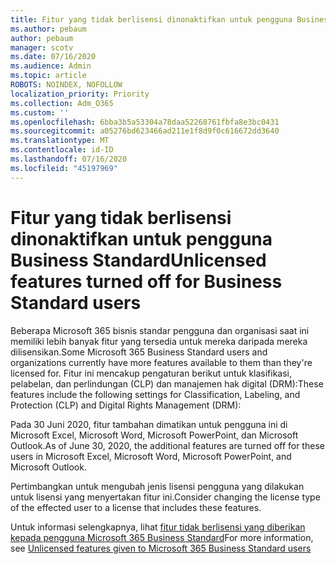 ```yaml
---
title: Fitur yang tidak berlisensi dinonaktifkan untuk pengguna Business Standard
ms.author: pebaum
author: pebaum
manager: scotv
ms.date: 07/16/2020
ms.audience: Admin
ms.topic: article
ROBOTS: NOINDEX, NOFOLLOW
localization_priority: Priority
ms.collection: Adm_O365
ms.custom: ''
ms.openlocfilehash: 6bba3b5a53304a78daa52268761fbfa8e3bc0431
ms.sourcegitcommit: a05276bd623466ad211e1f8d9f0c616672dd3640
ms.translationtype: MT
ms.contentlocale: id-ID
ms.lasthandoff: 07/16/2020
ms.locfileid: "45197969"
---
```

# <a name="unlicensed-features-turned-off-for-business-standard-users"></a><span data-ttu-id="8b5c1-102">Fitur yang tidak berlisensi dinonaktifkan untuk pengguna Business Standard</span><span class="sxs-lookup"><span data-stu-id="8b5c1-102">Unlicensed features turned off for Business Standard users</span></span>

<span data-ttu-id="8b5c1-103">Beberapa Microsoft 365 bisnis standar pengguna dan organisasi saat ini memiliki lebih banyak fitur yang tersedia untuk mereka daripada mereka dilisensikan.</span><span class="sxs-lookup"><span data-stu-id="8b5c1-103">Some Microsoft 365 Business Standard users and organizations currently have more features available to them than they're licensed for.</span></span> <span data-ttu-id="8b5c1-104">Fitur ini mencakup pengaturan berikut untuk klasifikasi, pelabelan, dan perlindungan (CLP) dan manajemen hak digital (DRM):</span><span class="sxs-lookup"><span data-stu-id="8b5c1-104">These features include the following settings for Classification, Labeling, and Protection (CLP) and Digital Rights Management (DRM):</span></span>
    
<span data-ttu-id="8b5c1-105">Pada 30 Juni 2020, fitur tambahan dimatikan untuk pengguna ini di Microsoft Excel, Microsoft Word, Microsoft PowerPoint, dan Microsoft Outlook.</span><span class="sxs-lookup"><span data-stu-id="8b5c1-105">As of June 30, 2020, the additional features are turned off for these users in Microsoft Excel, Microsoft Word, Microsoft PowerPoint, and Microsoft Outlook.</span></span>

<span data-ttu-id="8b5c1-106">Pertimbangkan untuk mengubah jenis lisensi pengguna yang dilakukan untuk lisensi yang menyertakan fitur ini.</span><span class="sxs-lookup"><span data-stu-id="8b5c1-106">Consider changing the license type of the effected user to a license that includes these features.</span></span> 

<span data-ttu-id="8b5c1-107">Untuk informasi selengkapnya, lihat [fitur tidak berlisensi yang diberikan kepada pengguna Microsoft 365 Business Standard](https://support.microsoft.com/help/4568654/extra-features-to-be-turned-off-for-microsoft-365-business-standard?preview)</span><span class="sxs-lookup"><span data-stu-id="8b5c1-107">For more information, see [Unlicensed features given to Microsoft 365 Business Standard users](https://support.microsoft.com/help/4568654/extra-features-to-be-turned-off-for-microsoft-365-business-standard?preview)</span></span>